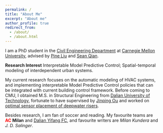 ```yaml
---
permalink: /
title: "About Me"
excerpt: "About me"
author_profile: true
redirect_from: 
  - /about/
  - /about.html
---
```


I am a PhD student in the [Civil Engineering Department](https://www.cmu.edu/cee/) at [Carnegie Mellon University](https://www.cmu.edu), advised by [Pine Liu](https://faculty.ce.cmu.edu/liu/) and [Sean Qian](https://faculty.ce.cmu.edu/qian/). 

**Research Interest**
Interpretable Model Predictive Control; Spatial-temporal modeling of interdependent urban systems.

My current research focuses on the automatic modeling of HVAC systems, and implementing interpretable Model Predictive Control policies that can be integrated with current building control framework. Before coming to CMU, I obtained M.S. in Structural Engineering from [Dalian University of Technology](https://en.dlut.edu.cn/), fortunate to have supervised by [Jinping Ou](http://homepage.hit.edu.cn/oujinping) and worked on [optimal sensor placement of deepwater risers](https://github.com/milanlx/milanlx.github.io/blob/master/files/Master%20Dissertation%20(original).pdf).

Besides research, I am fan of soccer and reading. My favourite teams are **<span style="color: red"> AC </span> Milan**
 and [Dalian Yifang FC](http://www.dlyffc.com/), and favourite writers are *Milan Kundera* and *J. D. Salinger*.  
